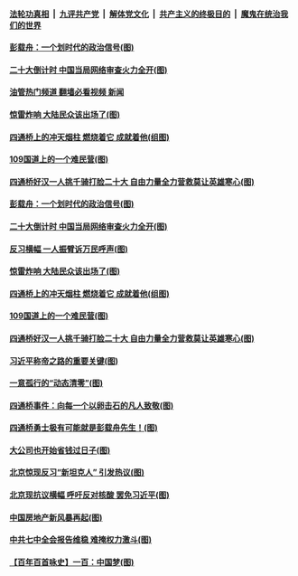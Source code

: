 ####  [法轮功真相](../../../../basic/blob/master/README.md?t=10161931) &nbsp;|&nbsp; [九评共产党](../../../../9ping.md/blob/master/README.md?t=10161931) &nbsp;|&nbsp; [解体党文化](../../../../jtdwh.md/blob/master/README.md?t=10161931)  &nbsp;|&nbsp; [共产主义的终极目的](../../../../gczydzjmd.md/blob/master/README.md?t=10161931) &nbsp;|&nbsp; [魔鬼在统治我们的世界](../../../../mgztzwmdsj.md/blob/master/README.md?t=10161931) 

#### [彭载舟：一个划时代的政治信号(图)](../pages/p4/1019225.md?t=10161931) 

#### [二十大倒计时 中国当局网络审查火力全开(图)](../pages/p4/1019231.md?t=10161931) 

#### [油管热门频道 翻墙必看视频 新闻](http://209.250.226.216:81/youtube.html?10161931)

#### [惊雷炸响 大陆民众该出场了(图)](../pages/p4/1019221.md?t=10161931) 

#### [四通桥上的冲天烟柱 燃烧着它 成就着他(组图)](../pages/p4/1019230.md?t=10161931) 

#### [109国道上的一个难民营(图)](../pages/p4/1019203.md?t=10161931) 

#### [四通桥好汉一人挑千骑打脸二十大 自由力量全力营救莫让英雄寒心(图)](../pages/p4/1019176.md?t=10161931) 

#### [彭载舟：一个划时代的政治信号(图)](../pages/p4/1019225.md?t=10161931) 

#### [二十大倒计时 中国当局网络审查火力全开(图)](../pages/p4/1019231.md?t=10161931) 

#### [反习横幅 一人振臂诉万民呼声(图)](../pages/p4/1019228.md?t=10161931) 

#### [惊雷炸响 大陆民众该出场了(图)](../pages/p4/1019221.md?t=10161931) 

#### [四通桥上的冲天烟柱 燃烧着它 成就着他(组图)](../pages/p4/1019230.md?t=10161931) 

#### [109国道上的一个难民营(图)](../pages/p4/1019203.md?t=10161931) 


#### [四通桥好汉一人挑千骑打脸二十大 自由力量全力营救莫让英雄寒心(图)](../pages/p4/1019176.md?t=10161931) 

#### [习近平称帝之路的重要关键(图)](../pages/p4/1019148.md?t=10161931) 

#### [一意孤行的“动态清零”(图)](../pages/p4/1019149.md?t=10161931) 

#### [四通桥事件：向每一个以卵击石的凡人致敬(图)](../pages/p4/1019151.md?t=10161931) 

#### [四通桥勇士极有可能就是彭载舟先生！(图)](../pages/p4/1019131.md?t=10161931) 


#### [大公司也开始省钱过日子(图)](../pages/p4/1019049.md?t=10161931) 

#### [北京惊现反习“新坦克人” 引发热议(图)](../pages/p4/1019054.md?t=10161931) 

#### [北京现抗议横幅 呼吁反对核酸 罢免习近平(图)](../pages/p4/1019055.md?t=10161931) 

#### [中国房地产新风暴再起(图)](../pages/p4/1019053.md?t=10161931) 

#### [中共七中全会报告维稳 难掩权力激斗(图)](../pages/p4/1019039.md?t=10161931) 

#### [【百年百首咏史】一百：中国梦(图)](../pages/p4/1019036.md?t=10161931) 


<img src='http://gfw-breaker.win/goodnews/indexes/p4.md' width='0px' height='0px'/>
